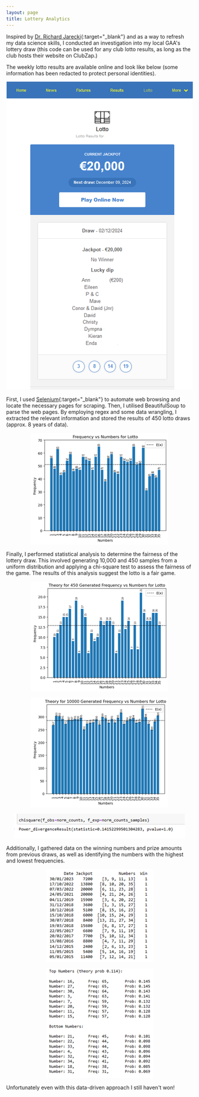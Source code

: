 ```yaml
---
layout: page
title: Lottery Analytics
---
```


Inspired by [Dr. Richard Jarecki](https://thehustle.co/professor-who-beat-roulette){:target="_blank"} and as a way to refresh my data science skills, I conducted an investigation into my local GAA's lottery draw (this code can be used for any club lotto results, as long as the club hosts their website on ClubZap.)

The weekly lotto results are available online and look like below (some information has been redacted to protect personal identities).

   <p style="text-align: center;">
     <img src="/assets/img/Lotto_eg.png" alt="Website example" style="max-width: 100%; height: auto;" />
   </p> 

First, I used [Selenium](https://www.selenium.dev/){:target="_blank"} to automate web browsing and locate the necessary pages for scraping. Then, I utilised BeautifulSoup to parse the web pages. By employing regex and some data wrangling, I extracted the relevant information and stored the results of 450 lotto draws (approx. 8 years of data).

   <p style="text-align: center;">
     <img src="/assets/img/results_no.png" alt="Results" style="max-width: 100%; height: auto;" />
   </p> 

Finally, I performed statistical analysis to determine the fairness of the lottery draw. This involved generating 10,000 and 450 samples from a uniform distribution and applying a chi-square test to assess the fairness of the game. The results of this analysis suggest the lotto is a fair game.

   <p style="text-align: center;">
     <img src="/assets/img/450_uni_gen.png" alt="450 Generated Results" style="max-width: 100%; height: auto;" />
   </p> 

  <p style="text-align: center;">
     <img src="/assets/img/10000_uni_gen.png" alt="10000 Generated Results" style="max-width: 100%; height: auto;" />
   </p> 

  <p style="text-align: center;">
     <img src="/assets/img/chisquare.png" alt="Chi-Square Results" style="max-width: 100%; height: auto;" />
   </p> 

Additionally, I gathered data on the winning numbers and prize amounts from previous draws, as well as identifying the numbers with the highest and lowest frequencies. 

  <p style="text-align: center;">
     <img src="/assets/img/winning_no.png" alt="Winning Numbers" style="max-width: 100%; height: auto;" />
   </p> 

  <p style="text-align: center;">
     <img src="/assets/img/high_low.png" alt="High-Low Numbers" style="max-width: 100%; height: auto;" />
   </p> 


Unfortunately even with this data-driven approach I still haven't won! 

